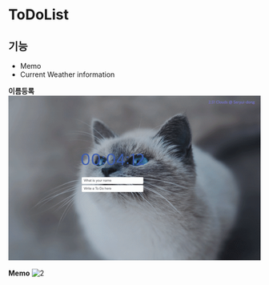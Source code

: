 # ToDoList
## 기능 
- Memo 
- Current Weather information 

**이름등록**
![1](./name.gif)

**Memo**
![2](memo.gif)